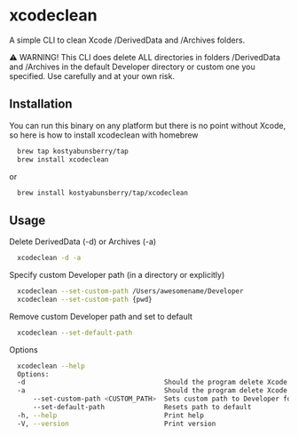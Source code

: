 
# xcodeclean

A simple CLI to clean Xcode /DerivedData and /Archives folders.

⚠️ WARNING! This CLI does delete ALL directories in folders /DerivedData and /Archives in the default Developer directory or custom one you specified. Use carefully and at your own risk.




## Installation

You can run this binary on any platform but there is no point without Xcode, so here is how to install xcodeclean with homebrew

```bash
  brew tap kostyabunsberry/tap
  brew install xcodeclean
```

or

```bash
  brew install kostyabunsberry/tap/xcodeclean
```
    
## Usage
Delete DerivedData (-d) or Archives (-a)
```bash
  xcodeclean -d -a
```
Specify custom Developer path (in a directory or explicitly)
```bash
  xcodeclean --set-custom-path /Users/awesomename/Developer
  xcodeclean --set-custom-path {pwd}
```
Remove custom Developer path and set to default
```bash
  xcodeclean --set-default-path
```
Options
```bash
  xcodeclean --help
  Options:
  -d                                   Should the program delete Xcode derived data
  -a                                   Should the program delete Xcode archives
      --set-custom-path <CUSTOM_PATH>  Sets custom path to Developer folder (saves between sessions), use pwd in your Developer folder to set this argument
      --set-default-path               Resets path to default
  -h, --help                           Print help
  -V, --version                        Print version
```

